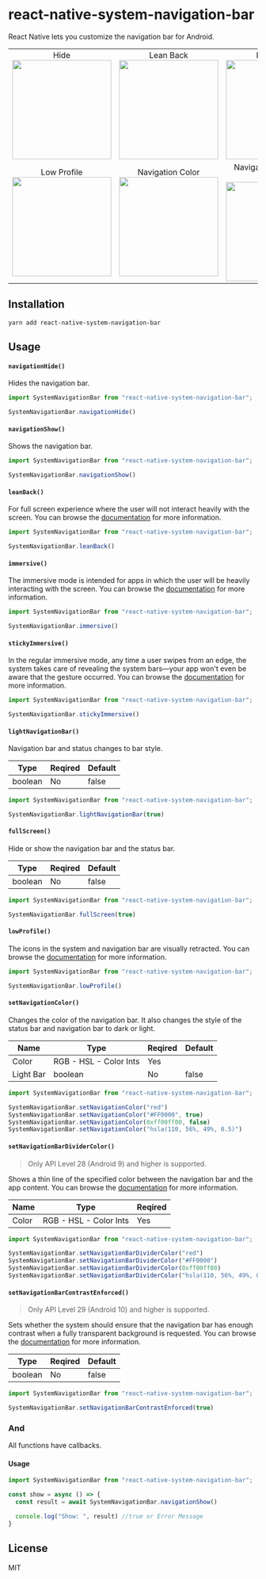 # react-native-system-navigation-bar

React Native lets you customize the navigation bar for Android.

<table>
    <tr>
        <td align="center">
            Hide<br />
            <img src="https://github.com/kadiraydinli/react-native-system-navigation-bar/blob/master/screenshots/hide.png?raw=true" width="200" />
        </td>
        <td align="center">
            Lean Back<br />
            <img src="https://github.com/kadiraydinli/react-native-system-navigation-bar/blob/master/screenshots/leanBack.gif?raw=true" width="200" />
        </td>
        <td align="center">
            Immersive <br />
            <img src="https://github.com/kadiraydinli/react-native-system-navigation-bar/blob/master/screenshots/immersive.gif?raw=true" width="200" />
        </td>
        <td align="center">
            Sticky Immersive<br />
            <img src="https://github.com/kadiraydinli/react-native-system-navigation-bar/blob/master/screenshots/stickyImmersive.gif?raw=true" width="200" />
        </td>
    </tr>
    <tr>
        <td align="center">
            Low Profile<br />
            <img src="https://github.com/kadiraydinli/react-native-system-navigation-bar/blob/master/screenshots/lowProfile.gif?raw=true" width="200" />
        </td>
        <td align="center">
            Navigation Color<br />
            <img src="https://github.com/kadiraydinli/react-native-system-navigation-bar/blob/master/screenshots/navigationColor.gif?raw=true" width="200" />
        </td>
        <td align="center">
            Navigation Bar Divider Color<br />
            <img src="https://github.com/kadiraydinli/react-native-system-navigation-bar/blob/master/screenshots/navigationBarDividerColor.gif?raw=true" width="200" />
        </td>
        <td align="center">
            Light Navigation Bar<br />
            <img src="https://github.com/kadiraydinli/react-native-system-navigation-bar/blob/master/screenshots/lightNavigationBar.gif?raw=true" width="200" />
        </td>
  </tr>
  </table>


## Installation

```
yarn add react-native-system-navigation-bar
```

## Usage

#### `navigationHide()`
Hides the navigation bar.
```js
import SystemNavigationBar from "react-native-system-navigation-bar";

SystemNavigationBar.navigationHide()
```

#### `navigationShow()`

Shows the navigation bar.
```js
import SystemNavigationBar from "react-native-system-navigation-bar";

SystemNavigationBar.navigationShow()
```

#### `leanBack()`

For full screen experience where the user will not interact heavily with the screen. You can browse the [documentation](https://developer.android.com/training/system-ui/immersive#leanback "documentation") for more information.
```js
import SystemNavigationBar from "react-native-system-navigation-bar";

SystemNavigationBar.leanBack()
```

#### `immersive()`

The immersive mode is intended for apps in which the user will be heavily interacting with the screen. You can browse the [documentation](https://developer.android.com/training/system-ui/immersive#immersive "documentation") for more information.
```js
import SystemNavigationBar from "react-native-system-navigation-bar";

SystemNavigationBar.immersive()
```

#### `stickyImmersive()`

In the regular immersive mode, any time a user swipes from an edge, the system takes care of revealing the system bars—your app won't even be aware that the gesture occurred. You can browse the [documentation](https://developer.android.com/training/system-ui/immersive#sticky-immersive "documentation") for more information.
```js
import SystemNavigationBar from "react-native-system-navigation-bar";

SystemNavigationBar.stickyImmersive()
```

#### `lightNavigationBar()`

Navigation bar and status changes to bar style.

| Type  | Reqired | Default |
| ------------- | ------------- | ------------- |
| boolean  | No | false |
```js
import SystemNavigationBar from "react-native-system-navigation-bar";

SystemNavigationBar.lightNavigationBar(true)
```

#### `fullScreen()`

Hide or show the navigation bar and the status bar.

| Type  | Reqired | Default |
| ------------- | ------------- | ------------- |
| boolean  | No | false |
```js
import SystemNavigationBar from "react-native-system-navigation-bar";

SystemNavigationBar.fullScreen(true)
```

#### `lowProfile()`

The icons in the system and navigation bar are visually retracted. You can browse the [documentation](https://developer.android.com/training/system-ui/dim "documentation") for more information.
```js
import SystemNavigationBar from "react-native-system-navigation-bar";

SystemNavigationBar.lowProfile()
```

#### `setNavigationColor()`

Changes the color of the navigation bar. It also changes the style of the status bar and navigation bar to dark or light.

|Name | Type  | Reqired | Default |
| ------------- | ------------- | ------------- | ------------- |
| Color | RGB - HSL - Color Ints  | Yes | |
| Light Bar | boolean  | No | false |
```js
import SystemNavigationBar from "react-native-system-navigation-bar";

SystemNavigationBar.setNavigationColor("red")
SystemNavigationBar.setNavigationColor("#FF0000", true)
SystemNavigationBar.setNavigationColor(0xff00ff00, false)
SystemNavigationBar.setNavigationColor("hsla(110, 56%, 49%, 0.5)")
```

#### `setNavigationBarDividerColor()`

> Only API Level 28 (Android 9) and higher is supported.

Shows a thin line of the specified color between the navigation bar and the app content. You can browse the [documentation](https://developer.android.com/reference/android/view/Window#attr_android:navigationBarDividerColor "documentation") for more information.

|Name | Type  | Reqired |
| ------------- | ------------- | ------------- |
| Color | RGB - HSL - Color Ints | Yes |
```js
import SystemNavigationBar from "react-native-system-navigation-bar";

SystemNavigationBar.setNavigationBarDividerColor("red")
SystemNavigationBar.setNavigationBarDividerColor("#FF0000")
SystemNavigationBar.setNavigationBarDividerColor(0xff00ff00)
SystemNavigationBar.setNavigationBarDividerColor("hsla(110, 56%, 49%, 0.5)")
```

#### `setNavigationBarContrastEnforced()`

> Only API Level 29 (Android 10) and higher is supported.

Sets whether the system should ensure that the navigation bar has enough contrast when a fully transparent background is requested. You can browse the [documentation](https://developer.android.com/reference/android/view/Window#setNavigationBarContrastEnforced(boolean) "documentation") for more information.

| Type  | Reqired | Default |
| ------------- | ------------- | ------------- |
| boolean  | No | false |
```js
import SystemNavigationBar from "react-native-system-navigation-bar";

SystemNavigationBar.setNavigationBarContrastEnforced(true)
```

### And
All functions have callbacks.
#### Usage
```js
import SystemNavigationBar from "react-native-system-navigation-bar";

const show = async () => {
  const result = await SystemNavigationBar.navigationShow()

  console.log("Show: ", result) //true or Error Message
}
```

## License

MIT
